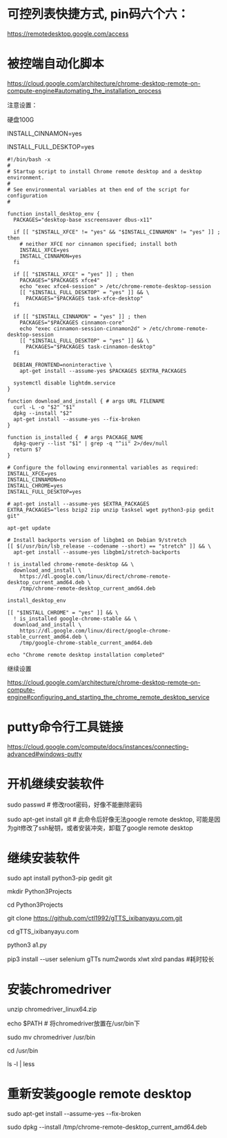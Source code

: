 # 可控列表快捷方式, pin码六个六：

https://remotedesktop.google.com/access

# 被控端自动化脚本

https://cloud.google.com/architecture/chrome-desktop-remote-on-compute-engine#automating_the_installation_process

注意设置：

硬盘100G

INSTALL_CINNAMON=yes

INSTALL_FULL_DESKTOP=yes

```
#!/bin/bash -x
#
# Startup script to install Chrome remote desktop and a desktop environment.
#
# See environmental variables at then end of the script for configuration
#

function install_desktop_env {
  PACKAGES="desktop-base xscreensaver dbus-x11"

  if [[ "$INSTALL_XFCE" != "yes" && "$INSTALL_CINNAMON" != "yes" ]] ; then
    # neither XFCE nor cinnamon specified; install both
    INSTALL_XFCE=yes
    INSTALL_CINNAMON=yes
  fi

  if [[ "$INSTALL_XFCE" = "yes" ]] ; then
    PACKAGES="$PACKAGES xfce4"
    echo "exec xfce4-session" > /etc/chrome-remote-desktop-session
    [[ "$INSTALL_FULL_DESKTOP" = "yes" ]] && \
      PACKAGES="$PACKAGES task-xfce-desktop"
  fi

  if [[ "$INSTALL_CINNAMON" = "yes" ]] ; then
    PACKAGES="$PACKAGES cinnamon-core"
    echo "exec cinnamon-session-cinnamon2d" > /etc/chrome-remote-desktop-session
    [[ "$INSTALL_FULL_DESKTOP" = "yes" ]] && \
      PACKAGES="$PACKAGES task-cinnamon-desktop"
  fi

  DEBIAN_FRONTEND=noninteractive \
    apt-get install --assume-yes $PACKAGES $EXTRA_PACKAGES

  systemctl disable lightdm.service
}

function download_and_install { # args URL FILENAME
  curl -L -o "$2" "$1"
  dpkg --install "$2"
  apt-get install --assume-yes --fix-broken
}

function is_installed {  # args PACKAGE_NAME
  dpkg-query --list "$1" | grep -q "^ii" 2>/dev/null
  return $?
}

# Configure the following environmental variables as required:
INSTALL_XFCE=yes
INSTALL_CINNAMON=no
INSTALL_CHROME=yes
INSTALL_FULL_DESKTOP=yes

# apt-get install --assume-yes $EXTRA_PACKAGES
EXTRA_PACKAGES="less bzip2 zip unzip tasksel wget python3-pip gedit git"

apt-get update

# Install backports version of libgbm1 on Debian 9/stretch
[[ $(/usr/bin/lsb_release --codename --short) == "stretch" ]] && \
  apt-get install --assume-yes libgbm1/stretch-backports

! is_installed chrome-remote-desktop && \
  download_and_install \
    https://dl.google.com/linux/direct/chrome-remote-desktop_current_amd64.deb \
    /tmp/chrome-remote-desktop_current_amd64.deb

install_desktop_env

[[ "$INSTALL_CHROME" = "yes" ]] && \
  ! is_installed google-chrome-stable && \
  download_and_install \
    https://dl.google.com/linux/direct/google-chrome-stable_current_amd64.deb \
    /tmp/google-chrome-stable_current_amd64.deb

echo "Chrome remote desktop installation completed"
```

继续设置

https://cloud.google.com/architecture/chrome-desktop-remote-on-compute-engine#configuring_and_starting_the_chrome_remote_desktop_service

# putty命令行工具链接

https://cloud.google.com/compute/docs/instances/connecting-advanced#windows-putty


# 开机继续安装软件

sudo passwd # 修改root密码，好像不能删除密码

sudo apt-get install git # 此命令后好像无法google remote desktop, 可能是因为git修改了ssh秘钥，或者安装冲突，卸载了google remote desktop


# 继续安装软件

sudo apt install python3-pip gedit git

mkdir Python3Projects

cd Python3Projects

git clone https://github.com/ctl1992/gTTS_ixibanyayu.com.git

cd gTTS_ixibanyayu.com

python3 a1.py

pip3 install --user selenium gTTs num2words xlwt xlrd pandas #耗时较长


# 安装chromedriver

unzip chromedriver_linux64.zip

echo $PATH # 将chromedriver放置在/usr/bin下

sudo mv chromedriver /usr/bin

cd /usr/bin

ls -l | less

# 重新安装google remote desktop

sudo apt-get install --assume-yes --fix-broken

sudo dpkg --install /tmp/chrome-remote-desktop_current_amd64.deb
